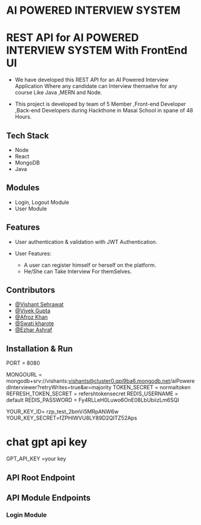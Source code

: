 

# AI POWERED INTERVIEW SYSTEM



# REST API for AI POWERED INTERVIEW SYSTEM With FrontEnd UI

* We have developed this REST API for an AI Powered    Interview Application Where any candidate can Interview themselve for any course Like Java ,MERN and Node.

* This project is developed by team of 5 Member ,Front-end Developer ,Back-end Developers during Hackthone in Masai School in spane of 48 Hours.

## Tech Stack

* Node 
* React
* MongoDB
* Java

## Modules

* Login, Logout Module
* User Module


## Features

* User authentication & validation with JWT Authentication.

* User Features:
    * A user can register himself or herself on the platform.
    * He/She can Take Interview For themSelves.
    


## Contributors


* [@Vishant Sehrawat](https://github.com/vishantsehrawat)
* [@Vivek Gupta](https://github.com/VivekGupta96)
* [@Afroz Khan](https://github.com/Afroz-Saifi)
* [@Swati kharote](https://github.com/swatikharote)
* [@Ezhar Ashraf](https://github.com/izhar100)


## Installation & Run

PORT = 8080

MONGOURL =  mongodb+srv://vishants:vishants@cluster0.qpi9ba6.mongodb.net/aiPoweredInterviewer?retryWrites=true&w=majority
TOKEN_SECRET = normaltoken
REFRESH_TOKEN_SECRET = refershtokensecret
REDIS_USERNAME = default
REDIS_PASSWORD = Fy4RLLeH0Luwo6OnE08LbUbiizLm6SQI

YOUR_KEY_ID= rzp_test_2bmVi5MRpANW6w
YOUR_KEY_SECRET=fZPHlWVU8LY89D2QITZ52Aps

# chat gpt api key 

GPT_API_KEY =your key



## API Root Endpoint

## API Module Endpoints

### Login Module

